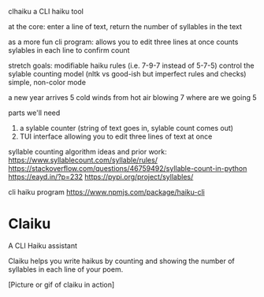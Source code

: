 clhaiku
a CLI haiku tool

at the core:
enter a line of text, return the number of syllables in the text

as a more fun cli program:
allows you to edit three lines at once
counts sylables in each line to confirm count

stretch goals:
modifiable haiku rules (i.e. 7-9-7 instead of 5-7-5)
control the sylable counting model (nltk vs good-ish but imperfect rules and checks)
simple, non-color mode


a new year arrives					5
cold winds from hot air blowing		7
where are we going					5


parts we'll need
1. a sylable counter (string of text goes in, sylable count comes out)
2. TUI interface allowing you to edit three lines of text at once


syllable counting algorithm ideas and prior work:
https://www.syllablecount.com/syllable/rules/
https://stackoverflow.com/questions/46759492/syllable-count-in-python
https://eayd.in/?p=232
https://pypi.org/project/syllables/

cli haiku program
https://www.npmjs.com/package/haiku-cli

# Claiku
A CLI Haiku assistant

Claiku helps you write haikus by counting and showing the number of syllables in each line of your poem.

[Picture or gif of claiku in action]

